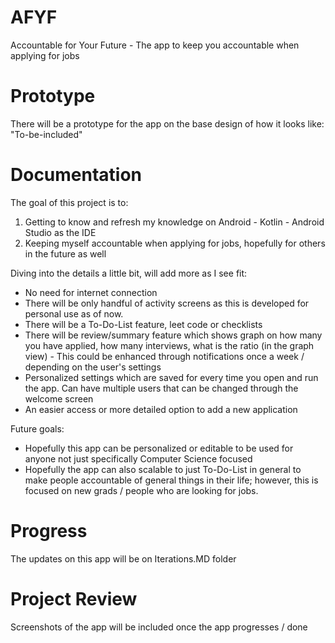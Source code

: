 # AFYF
Accountable for Your Future - The app to keep you accountable when applying for jobs

# Prototype 
There will be a prototype for the app on the base design of how it looks like:
"To-be-included"

# Documentation
The goal of this project is to:
1. Getting to know and refresh my knowledge on Android - Kotlin - Android Studio as the IDE
2. Keeping myself accountable when applying for jobs, hopefully for others in the future as well

Diving into the details a little bit, will add more as I see fit:
- No need for internet connection
- There will be only handful of activity screens as this is developed for personal use as of now.
- There will be a To-Do-List feature, leet code or checklists
- There will be review/summary feature which shows graph on how many you have applied, how many interviews, what is the ratio (in the graph view) - This could be enhanced through notifications once a week / depending on the user's settings
- Personalized settings which are saved for every time you open and run the app. Can have multiple users that can be changed through the welcome screen
- An easier access or more detailed option to add a new application

Future goals:
- Hopefully this app can be personalized or editable to be used for anyone not just specifically Computer Science focused
- Hopefully the app can also scalable to just To-Do-List in general to make people accountable of general things in their life; however, this is focused on new grads / people who are looking for jobs.

# Progress
The updates on this app will be on Iterations.MD folder

# Project Review
Screenshots of the app will be included once the app progresses / done
